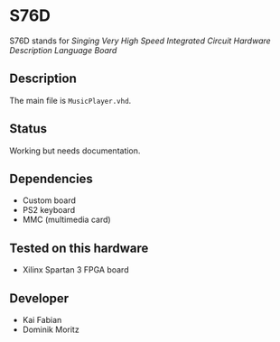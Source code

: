 # S76D #
S76D stands for _Singing Very High Speed Integrated Circuit Hardware Description Language Board_

## Description ##
The main file is `MusicPlayer.vhd`.

## Status ##
Working but needs documentation.

## Dependencies ##
* Custom board
* PS2 keyboard
* MMC (multimedia card)

## Tested on this hardware ##
* Xilinx Spartan 3 FPGA board

## Developer ##
* Kai Fabian
* Dominik Moritz